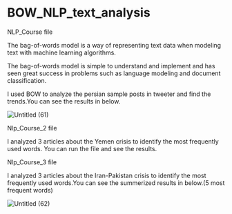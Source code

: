 # BOW_NLP_text_analysis

NLP_Course file

The bag-of-words model is a way of representing text data when modeling text with machine learning algorithms.

The bag-of-words model is simple to understand and implement and has seen great success in problems such as language modeling and document classification.

I used BOW to analyze the persian sample posts in tweeter and find the trends.You can see the results in below.

![Untitled (61)](https://github.com/rezaanalytics11/BOW_NLP_text_analysis/assets/105513524/89b2247c-ac07-4a3b-bb1b-8c085f83c15d)

Nlp_Course_2 file

I analyzed 3 articles about the Yemen crisis to identify the most frequently used words. You can run the file and see the results.

Nlp_Course_3 file

I analyzed 3 articles about the Iran-Pakistan crisis to identify the most frequently used words.You can see the summerized results in below.(5 most frequent words)


![Untitled (62)](https://github.com/rezaanalytics11/BOW_NLP_text_analysis/assets/105513524/e1c2562d-5b20-4036-97f4-d2deae60f9b4)


